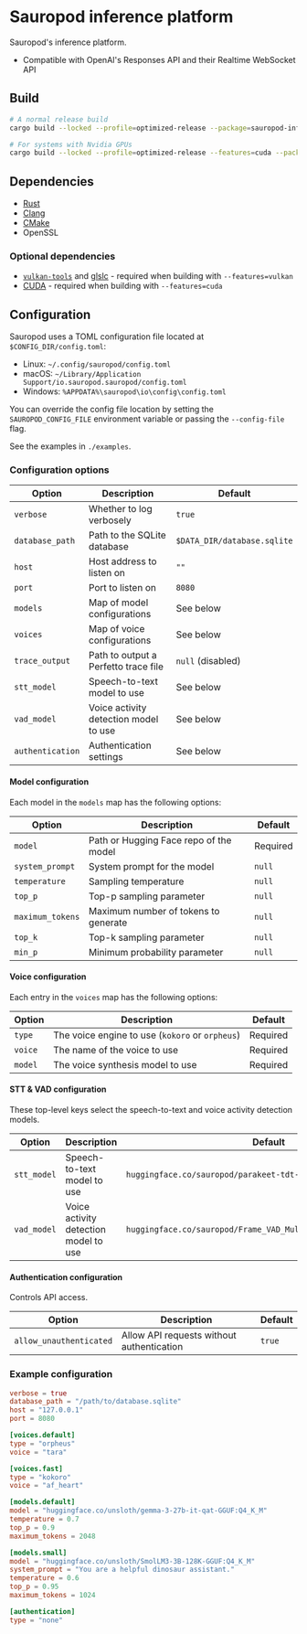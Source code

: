 # Sauropod inference platform

Sauropod's inference platform.

- Compatible with OpenAI's Responses API and their Realtime WebSocket API

## Build

```bash
# A normal release build
cargo build --locked --profile=optimized-release --package=sauropod-inference-server

# For systems with Nvidia GPUs
cargo build --locked --profile=optimized-release --features=cuda --package=sauropod-inference-server
```

## Dependencies

- [Rust](https://www.rust-lang.org/tools/install)
- [Clang](https://clang.llvm.org/)
- [CMake](https://cmake.org/)
- OpenSSL

### Optional dependencies

- [`vulkan-tools`](https://www.vulkan.org/) and [glslc](https://github.com/google/shaderc/tree/main/glslc) - required when building with `--features=vulkan`
- [CUDA](https://docs.nvidia.com/cuda/cuda-toolkit-release-notes/index.html) - required when building with `--features=cuda`

## Configuration

Sauropod uses a TOML configuration file located at `$CONFIG_DIR/config.toml`:

- Linux: `~/.config/sauropod/config.toml`
- macOS: `~/Library/Application Support/io.sauropod.sauropod/config.toml`
- Windows: `%APPDATA%\sauropod\io\config\config.toml`

You can override the config file location by setting the `SAUROPOD_CONFIG_FILE` environment variable or passing the `--config-file` flag.

See the examples in `./examples`.

### Configuration options

| Option           | Description                           | Default                     |
| ---------------- | ------------------------------------- | --------------------------- |
| `verbose`        | Whether to log verbosely              | `true`                      |
| `database_path`  | Path to the SQLite database           | `$DATA_DIR/database.sqlite` |
| `host`           | Host address to listen on             | `""`                        |
| `port`           | Port to listen on                     | `8080`                      |
| `models`         | Map of model configurations           | See below                   |
| `voices`         | Map of voice configurations           | See below                   |
| `trace_output`   | Path to output a Perfetto trace file  | `null` (disabled)           |
| `stt_model`      | Speech-to-text model to use           | See below                   |
| `vad_model`      | Voice activity detection model to use | See below                   |
| `authentication` | Authentication settings               | See below                   |

#### Model configuration

Each model in the `models` map has the following options:

| Option           | Description                            | Default  |
| ---------------- | -------------------------------------- | -------- |
| `model`          | Path or Hugging Face repo of the model | Required |
| `system_prompt`  | System prompt for the model            | `null`   |
| `temperature`    | Sampling temperature                   | `null`   |
| `top_p`          | Top-p sampling parameter               | `null`   |
| `maximum_tokens` | Maximum number of tokens to generate   | `null`   |
| `top_k`          | Top-k sampling parameter               | `null`   |
| `min_p`          | Minimum probability parameter          | `null`   |

#### Voice configuration

Each entry in the `voices` map has the following options:

| Option  | Description                                     | Default  |
| ------- | ----------------------------------------------- | -------- |
| `type`  | The voice engine to use (`kokoro` or `orpheus`) | Required |
| `voice` | The name of the voice to use                    | Required |
| `model` | The voice synthesis model to use                | Required |

#### STT & VAD configuration

These top-level keys select the speech-to-text and voice activity detection models.

| Option      | Description                           | Default                                                         |
| ----------- | ------------------------------------- | --------------------------------------------------------------- |
| `stt_model` | Speech-to-text model to use           | `huggingface.co/sauropod/parakeet-tdt-0.6b-v2`                  |
| `vad_model` | Voice activity detection model to use | `huggingface.co/sauropod/Frame_VAD_Multilingual_MarbleNet_v2.0` |

#### Authentication configuration

Controls API access.

| Option                  | Description                               | Default |
| ----------------------- | ----------------------------------------- | ------- |
| `allow_unauthenticated` | Allow API requests without authentication | `true`  |

### Example configuration

```toml
verbose = true
database_path = "/path/to/database.sqlite"
host = "127.0.0.1"
port = 8080

[voices.default]
type = "orpheus"
voice = "tara"

[voices.fast]
type = "kokoro"
voice = "af_heart"

[models.default]
model = "huggingface.co/unsloth/gemma-3-27b-it-qat-GGUF:Q4_K_M"
temperature = 0.7
top_p = 0.9
maximum_tokens = 2048

[models.small]
model = "huggingface.co/unsloth/SmolLM3-3B-128K-GGUF:Q4_K_M"
system_prompt = "You are a helpful dinosaur assistant."
temperature = 0.6
top_p = 0.95
maximum_tokens = 1024

[authentication]
type = "none"
```
